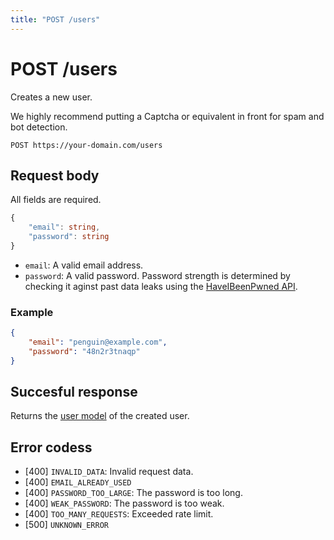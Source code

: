 ```yaml
---
title: "POST /users"
---
```


# POST /users

Creates a new user.

We highly recommend putting a Captcha or equivalent in front for spam and bot detection.

```
POST https://your-domain.com/users
```

## Request body

All fields are required.

```ts
{
    "email": string,
    "password": string
}
```

- `email`: A valid email address.
- `password`: A valid password. Password strength is determined by checking it aginst past data leaks using the [HaveIBeenPwned API](https://haveibeenpwned.com/API/v3#PwnedPasswords).

### Example

```json
{
    "email": "penguin@example.com",
    "password": "48n2r3tnaqp"
}
```

## Succesful response

Returns the [user model](/api-reference/rest/models/user) of the created user.

## Error codess

- [400] `INVALID_DATA`: Invalid request data.
- [400] `EMAIL_ALREADY_USED`
- [400] `PASSWORD_TOO_LARGE`: The password is too long.
- [400] `WEAK_PASSWORD`: The password is too weak.
- [400] `TOO_MANY_REQUESTS`: Exceeded rate limit.
- [500] `UNKNOWN_ERROR`
